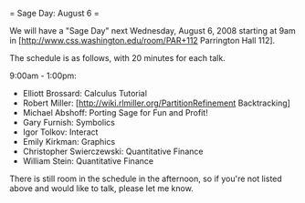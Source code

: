 = Sage Day: August 6 =

We will have a "Sage Day" next Wednesday, August 6, 2008 starting
at 9am in [http://www.css.washington.edu/room/PAR+112 Parrington Hall 112].

The schedule is as follows, with 20 minutes for each talk.

9:00am - 1:00pm:
 * Elliott Brossard: Calculus Tutorial
 * Robert Miller: [http://wiki.rlmiller.org/PartitionRefinement Backtracking]
 * Michael Abshoff: Porting Sage for Fun and Profit!
 * Gary Furnish: Symbolics
 * Igor Tolkov: Interact
 * Emily Kirkman: Graphics
 * Christopher Swierczewski: Quantitative Finance
 * William Stein: Quantitative Finance




There is still room in the schedule in the afternoon, so if you're not listed above and would like to talk, please let me know.
